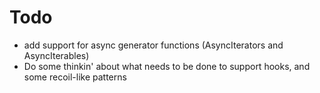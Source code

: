 # Todo

- add support for async generator functions (AsyncIterators and AsyncIterables)
- Do some thinkin' about what needs to be done to support hooks, and some recoil-like patterns